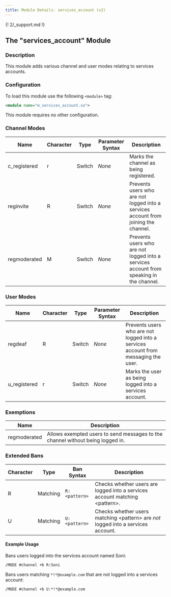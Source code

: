 ```yaml
---
title: Module Details: services_account (v2)
---
```


{! 2/_support.md !}

## The "services_account" Module

### Description

This module adds various channel and user modes relating to services accounts.

### Configuration

To load this module use the following `<module>` tag:

```xml
<module name="m_services_account.so">
```

This module requires no other configuration.

### Channel Modes

Name         | Character | Type   | Parameter Syntax | Description
------------ | --------- | ------ | ---------------- | -----------
c_registered | r         | Switch | *None*           | Marks the channel as being registered.
reginvite    | R         | Switch | *None*           | Prevents users who are not logged into a services account from joining the channel.
regmoderated | M         | Switch | *None*           | Prevents users who are not logged into a services account from speaking in the channel.

### User Modes

Name         | Character | Type   | Parameter Syntax | Description
------------ | --------- | ------ | ---------------- | -----------
regdeaf      | R         | Switch | *None*           | Prevents users who are not logged into a services account from messaging the user.
u_registered | r         | Switch | *None*           | Marks the user as being logged into a services account.

### Exemptions

Name         | Description
------------ | -----------
regmoderated | Allows exempted users to send messages to the channel without being logged in.

### Extended Bans

Character | Type     | Ban Syntax    | Description
--------- | -------- | ------------- | -----------
R         | Matching | `R:<pattern>` | Checks whether users are logged into a services account matching &lt;pattern&gt;.
U         | Matching | `U:<pattern>` | Checks whether users matching &lt;pattern&gt; are *not* logged into a services account.

#### Example Usage

Bans users logged into the services account named Soni:

```plaintext
/MODE #channel +b R:Soni
```

Bans users matching `*!*@example.com` that are not logged into a services account:

```plaintext
/MODE #channel +b U:*!*@example.com
```
